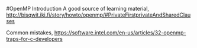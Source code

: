 #OpenMP Introduction
A good source of learning material, 
http://bisqwit.iki.fi/story/howto/openmp/#PrivateFirstprivateAndSharedClauses

Common mistakes,
https://software.intel.com/en-us/articles/32-openmp-traps-for-c-developers
